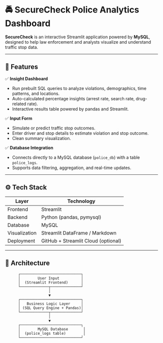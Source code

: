 # 🚔 SecureCheck Police Analytics Dashboard

**SecureCheck** is an interactive Streamlit application powered by **MySQL**, designed to help law enforcement and analysts visualize and understand traffic stop data.

---

## 🧩 Features

✅ **Insight Dashboard**
- Run prebuilt SQL queries to analyze violations, demographics, time patterns, and locations.  
- Auto-calculated percentage insights (arrest rate, search rate, drug-related rate).  
- Interactive results table powered by pandas and Streamlit.

✅ **Input Form**
- Simulate or predict traffic stop outcomes.  
- Enter driver and stop details to estimate violation and stop outcome.  
- Clean summary visualization.

✅ **Database Integration**
- Connects directly to a MySQL database (`police_db`) with a table `police_logs`.  
- Supports data filtering, aggregation, and real-time updates.

---

## ⚙️ Tech Stack

| Layer | Technology |
|--------|-------------|
| Frontend | Streamlit |
| Backend | Python (pandas, pymysql) |
| Database | MySQL |
| Visualization | Streamlit DataFrame / Markdown |
| Deployment | GitHub + Streamlit Cloud (optional) |

---

## 🧱 Architecture

          ┌────────────────────────────┐
          │        User Input          │
          │  (Streamlit Frontend)      │
          └─────────────┬──────────────┘
                        │
                        ▼
          ┌────────────────────────────┐
          │   Business Logic Layer     │
          │ (SQL Query Engine + Pandas)│
          └─────────────┬──────────────┘
                        │
                        ▼
          ┌────────────────────────────┐
          │        MySQL Database       │
          │  (police_logs table)        │
          └────────────────────────────┘







